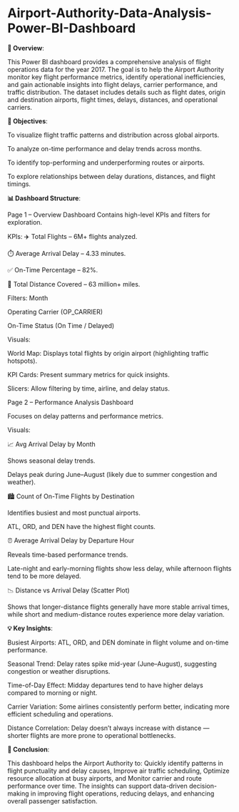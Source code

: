 # Airport-Authority-Data-Analysis-Power-BI-Dashboard
**📘 Overview**:

This Power BI dashboard provides a comprehensive analysis of flight operations data for the year 2017. The goal is to help the Airport Authority monitor key flight performance metrics, identify operational inefficiencies, and gain actionable insights into flight delays, carrier performance, and traffic distribution.
The dataset includes details such as flight dates, origin and destination airports, flight times, delays, distances, and operational carriers.

**🎯 Objectives**:

To visualize flight traffic patterns and distribution across global airports.

To analyze on-time performance and delay trends across months.

To identify top-performing and underperforming routes or airports.

To explore relationships between delay durations, distances, and flight timings.

**📊 Dashboard Structure**:

Page 1 – Overview Dashboard
Contains high-level KPIs and filters for exploration.

KPIs:
✈️ Total Flights – 6M+ flights analyzed.

⏱️ Average Arrival Delay – 4.33 minutes.

✅ On-Time Percentage – 82%.

🛫 Total Distance Covered – 63 million+ miles.

Filters:
Month

Operating Carrier (OP_CARRIER)

On-Time Status (On Time / Delayed)

Visuals:

World Map: Displays total flights by origin airport (highlighting traffic hotspots).

KPI Cards: Present summary metrics for quick insights.

Slicers: Allow filtering by time, airline, and delay status.

Page 2 – Performance Analysis Dashboard

Focuses on delay patterns and performance metrics.

Visuals:

📈 Avg Arrival Delay by Month

Shows seasonal delay trends.

Delays peak during June–August (likely due to summer congestion and weather).

🏙️ Count of On-Time Flights by Destination

Identifies busiest and most punctual airports.

ATL, ORD, and DEN have the highest flight counts.

⏰ Average Arrival Delay by Departure Hour

Reveals time-based performance trends.

Late-night and early-morning flights show less delay, while afternoon flights tend to be more delayed.

📉 Distance vs Arrival Delay (Scatter Plot)

Shows that longer-distance flights generally have more stable arrival times, while short and medium-distance routes experience more delay variation.

**💡 Key Insights**:

Busiest Airports: ATL, ORD, and DEN dominate in flight volume and on-time performance.

Seasonal Trend: Delay rates spike mid-year (June–August), suggesting congestion or weather disruptions.

Time-of-Day Effect: Midday departures tend to have higher delays compared to morning or night.

Carrier Variation: Some airlines consistently perform better, indicating more efficient scheduling and operations.

Distance Correlation: Delay doesn’t always increase with distance — shorter flights are more prone to operational bottlenecks.

**🏁 Conclusion**:

This dashboard helps the Airport Authority to:
Quickly identify patterns in flight punctuality and delay causes,
Improve air traffic scheduling,
Optimize resource allocation at busy airports, and
Monitor carrier and route performance over time.
The insights can support data-driven decision-making in improving flight operations, reducing delays, and enhancing overall passenger satisfaction.
